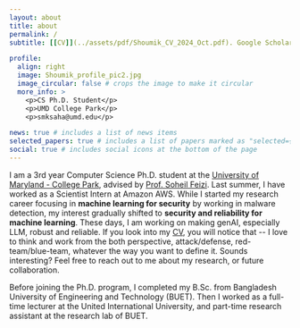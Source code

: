 ```yaml
---
layout: about
title: about
permalink: /
subtitle: [[CV]](../assets/pdf/Shoumik_CV_2024_Oct.pdf). Google Scholar. LinkedIn. Live and let live.

profile:
  align: right
  image: Shoumik_profile_pic2.jpg
  image_circular: false # crops the image to make it circular
  more_info: >
    <p>CS Ph.D. Student</p>
    <p>UMD College Park</p>
    <p>smksaha@umd.edu</p>

news: true # includes a list of news items
selected_papers: true # includes a list of papers marked as "selected={true}"
social: true # includes social icons at the bottom of the page
---
```


I am a 3rd year Computer Science Ph.D. student at the [University of Maryland - College Park](https://umd.edu/), advised by [Prof. Soheil Feizi](https://www.cs.umd.edu/~sfeizi/).
Last summer, I have worked as a Scientist Intern at Amazon AWS.
While I started my research career focusing in **machine learning for security** by working 
in malware detection, my interest gradually shifted to **security and reliability for machine learning**.
These days, I am working on making genAI, especially LLM, robust and reliable.
If you look into my [CV](../assets/pdf/Shoumik_CV_2024_Oct.pdf), you will notice that -- 
I love to think and work from the both perspective, attack/defense, red-team/blue-team,
whatever the way you want to define it. Sounds interesting? 
Feel free to reach out to me about my research, or future collaboration.

Before joining the Ph.D. program, I completed my B.Sc. from Bangladesh University of Engineering and Technology (BUET).
Then I worked as a full-time lecturer at the United International University, and 
part-time research assistant at the research lab of BUET.